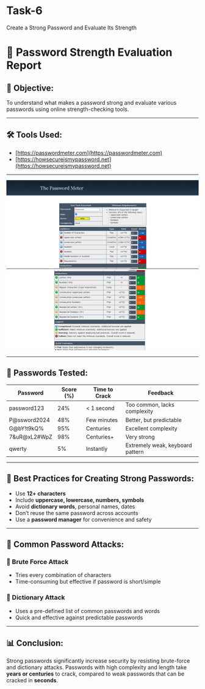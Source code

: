# Task-6
Create a Strong Password and Evaluate Its Strength
# 🔐 Password Strength Evaluation Report

## 🎯 Objective:
To understand what makes a password strong and evaluate various passwords using online strength-checking tools.

---

## 🛠️ Tools Used:
- [https://passwordmeter.com](https://passwordmeter.com)
- [https://howsecureismypassword.net](https://howsecureismypassword.net)

---
![img alt](https://github.com/santhosheyzz/Password-Strength-Evaluation/blob/4806aa65cdc43988477779c2e7decb6d3b1b57fb/Images/1.png)
![img alt](https://github.com/santhosheyzz/Password-Strength-Evaluation/blob/4806aa65cdc43988477779c2e7decb6d3b1b57fb/Images/2.png)

---

## 🧪 Passwords Tested:

| Password       | Score (%) | Time to Crack        | Feedback                             |
|----------------|-----------|----------------------|--------------------------------------|
| password123    | 24%       | < 1 second           | Too common, lacks complexity         |
| P@ssword2024   | 48%       | Few minutes          | Better, but predictable              |
| G@bY!t9kQ%     | 95%       | Centuries            | Excellent complexity                 |
| 7&uR@xL2#WpZ   | 98%       | Centuries+           | Very strong                          |
| qwerty         | 5%        | Instantly            | Extremely weak, keyboard pattern     |

---

## 🧠 Best Practices for Creating Strong Passwords:
- Use **12+ characters**
- Include **uppercase, lowercase, numbers, symbols**
- Avoid **dictionary words**, personal names, dates
- Don’t reuse the same password across accounts
- Use a **password manager** for convenience and safety

---

## 🔐 Common Password Attacks:

### 🔸 Brute Force Attack
- Tries every combination of characters
- Time-consuming but effective if password is short/simple

### 🔸 Dictionary Attack
- Uses a pre-defined list of common passwords and words
- Quick and effective against predictable passwords

---

## 📊 Conclusion:
Strong passwords significantly increase security by resisting brute-force and dictionary attacks. Passwords with high complexity and length take **years or centuries** to crack, compared to weak passwords that can be cracked in **seconds**.

 
